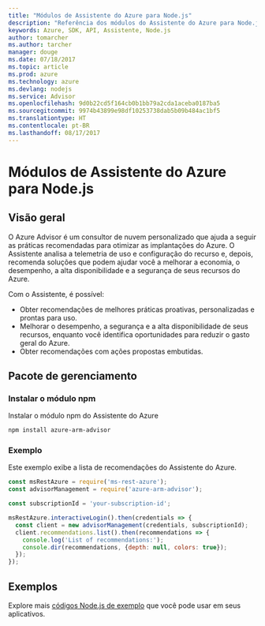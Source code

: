 ```yaml
---
title: "Módulos de Assistente do Azure para Node.js"
description: "Referência dos módulos do Assistente do Azure para Node.js"
keywords: Azure, SDK, API, Assistente, Node.js
author: tomarcher
ms.author: tarcher
manager: douge
ms.date: 07/18/2017
ms.topic: article
ms.prod: azure
ms.technology: azure
ms.devlang: nodejs
ms.service: Advisor
ms.openlocfilehash: 9d0b22cd5f164cb0b1bb79a2cda1aceba0187ba5
ms.sourcegitcommit: 9974b43899e98df10253738dab5b09b484ac1bf5
ms.translationtype: HT
ms.contentlocale: pt-BR
ms.lasthandoff: 08/17/2017
---
```

# <a name="azure-advisor-modules-for-nodejs"></a>Módulos de Assistente do Azure para Node.js

## <a name="overview"></a>Visão geral

O Azure Advisor é um consultor de nuvem personalizado que ajuda a seguir as práticas recomendadas para otimizar as implantações do Azure. O Assistente analisa a telemetria de uso e configuração do recurso e, depois, recomenda soluções que podem ajudar você a melhorar a economia, o desempenho, a alta disponibilidade e a segurança de seus recursos do Azure.

Com o Assistente, é possível:
- Obter recomendações de melhores práticas proativas, personalizadas e prontas para uso.
- Melhorar o desempenho, a segurança e a alta disponibilidade de seus recursos, enquanto você identifica oportunidades para reduzir o gasto geral do Azure.
- Obter recomendações com ações propostas embutidas.

## <a name="management-package"></a>Pacote de gerenciamento

### <a name="install-the-npm-module"></a>Instalar o módulo npm

Instalar o módulo npm do Assistente do Azure

```bash
npm install azure-arm-advisor
```

### <a name="example"></a>Exemplo

Este exemplo exibe a lista de recomendações do Assistente do Azure.

```javascript
const msRestAzure = require('ms-rest-azure');
const advisorManagement = require('azure-arm-advisor');

const subscriptionId = 'your-subscription-id';

msRestAzure.interactiveLogin().then(credentials => {
  const client = new advisorManagement(credentials, subscriptionId);
  client.recommendations.list().then(recommendations => {
    console.log('List of recommendations:');
    console.dir(recommendations, {depth: null, colors: true});
  });
});
```

## <a name="samples"></a>Exemplos

Explore mais [códigos Node.js de exemplo](https://azure.microsoft.com/resources/samples/?platform=nodejs) que você pode usar em seus aplicativos.
